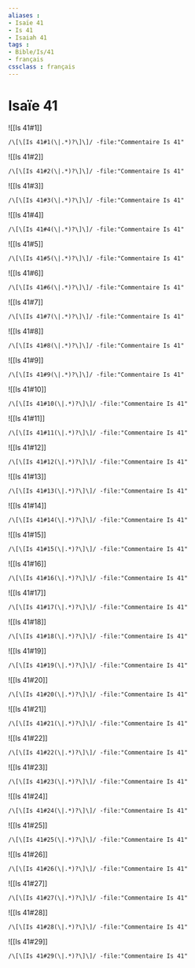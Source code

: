 ```yaml
---
aliases : 
- Isaïe 41
- Is 41
- Isaiah 41
tags : 
- Bible/Is/41
- français
cssclass : français
---
```


# Isaïe 41

![[Is 41#1]]

```query
/\[\[Is 41#1(\|.*)?\]\]/ -file:"Commentaire Is 41"
```

![[Is 41#2]]

```query
/\[\[Is 41#2(\|.*)?\]\]/ -file:"Commentaire Is 41"
```

![[Is 41#3]]

```query
/\[\[Is 41#3(\|.*)?\]\]/ -file:"Commentaire Is 41"
```

![[Is 41#4]]

```query
/\[\[Is 41#4(\|.*)?\]\]/ -file:"Commentaire Is 41"
```

![[Is 41#5]]

```query
/\[\[Is 41#5(\|.*)?\]\]/ -file:"Commentaire Is 41"
```

![[Is 41#6]]

```query
/\[\[Is 41#6(\|.*)?\]\]/ -file:"Commentaire Is 41"
```

![[Is 41#7]]

```query
/\[\[Is 41#7(\|.*)?\]\]/ -file:"Commentaire Is 41"
```

![[Is 41#8]]

```query
/\[\[Is 41#8(\|.*)?\]\]/ -file:"Commentaire Is 41"
```

![[Is 41#9]]

```query
/\[\[Is 41#9(\|.*)?\]\]/ -file:"Commentaire Is 41"
```

![[Is 41#10]]

```query
/\[\[Is 41#10(\|.*)?\]\]/ -file:"Commentaire Is 41"
```

![[Is 41#11]]

```query
/\[\[Is 41#11(\|.*)?\]\]/ -file:"Commentaire Is 41"
```

![[Is 41#12]]

```query
/\[\[Is 41#12(\|.*)?\]\]/ -file:"Commentaire Is 41"
```

![[Is 41#13]]

```query
/\[\[Is 41#13(\|.*)?\]\]/ -file:"Commentaire Is 41"
```

![[Is 41#14]]

```query
/\[\[Is 41#14(\|.*)?\]\]/ -file:"Commentaire Is 41"
```

![[Is 41#15]]

```query
/\[\[Is 41#15(\|.*)?\]\]/ -file:"Commentaire Is 41"
```

![[Is 41#16]]

```query
/\[\[Is 41#16(\|.*)?\]\]/ -file:"Commentaire Is 41"
```

![[Is 41#17]]

```query
/\[\[Is 41#17(\|.*)?\]\]/ -file:"Commentaire Is 41"
```

![[Is 41#18]]

```query
/\[\[Is 41#18(\|.*)?\]\]/ -file:"Commentaire Is 41"
```

![[Is 41#19]]

```query
/\[\[Is 41#19(\|.*)?\]\]/ -file:"Commentaire Is 41"
```

![[Is 41#20]]

```query
/\[\[Is 41#20(\|.*)?\]\]/ -file:"Commentaire Is 41"
```

![[Is 41#21]]

```query
/\[\[Is 41#21(\|.*)?\]\]/ -file:"Commentaire Is 41"
```

![[Is 41#22]]

```query
/\[\[Is 41#22(\|.*)?\]\]/ -file:"Commentaire Is 41"
```

![[Is 41#23]]

```query
/\[\[Is 41#23(\|.*)?\]\]/ -file:"Commentaire Is 41"
```

![[Is 41#24]]

```query
/\[\[Is 41#24(\|.*)?\]\]/ -file:"Commentaire Is 41"
```

![[Is 41#25]]

```query
/\[\[Is 41#25(\|.*)?\]\]/ -file:"Commentaire Is 41"
```

![[Is 41#26]]

```query
/\[\[Is 41#26(\|.*)?\]\]/ -file:"Commentaire Is 41"
```

![[Is 41#27]]

```query
/\[\[Is 41#27(\|.*)?\]\]/ -file:"Commentaire Is 41"
```

![[Is 41#28]]

```query
/\[\[Is 41#28(\|.*)?\]\]/ -file:"Commentaire Is 41"
```

![[Is 41#29]]

```query
/\[\[Is 41#29(\|.*)?\]\]/ -file:"Commentaire Is 41"
```

